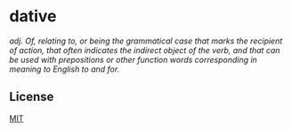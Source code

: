 # dative

*adj. Of, relating to, or being the grammatical case that marks the recipient of action, that often indicates the indirect object of the verb, and that can be used with prepositions or other function words corresponding in meaning to English to and for.*

## License

[MIT](http://orlin.mit-license.org)

